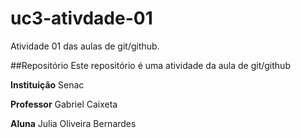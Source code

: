 # uc3-ativdade-01
Atividade 01 das aulas de git/github.

##Repositório
Este repositório é uma atividade da aula de git/github 

**Instituição** Senac

**Professor** Gabriel Caixeta

**Aluna** Julia Oliveira Bernardes

